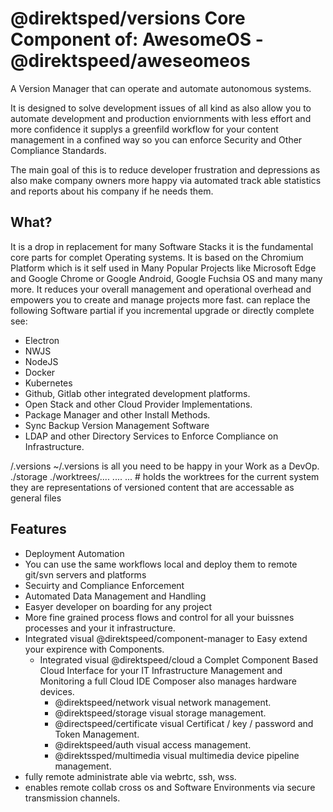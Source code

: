 # @direktsped/versions Core Component of: AwesomeOS - @direktspeed/aweseomeos
A Version Manager that can operate and automate autonomous systems.

It is designed to solve development issues of all kind as also allow you to automate
development and production enviornments with less effort and more confidence it supplys
a greenfild workflow for your content management in a confined way so you can enforce 
Security and Other Compliance Standards.

The main goal of this is to reduce developer frustration and depressions as also make company owners
more happy via automated track able statistics and reports about his company if he needs them.

## What?
It is a drop in replacement for many Software Stacks it is the fundamental core parts for complet Operating systems. It is based on the Chromium Platform which is it self used in Many Popular Projects like Microsoft Edge and Google Chrome or Google Android, Google Fuchsia OS and many many more.
It reduces your overall management and operational overhead and empowers you to create and manage projects more fast.
can replace the following Software partial if you incremental upgrade or directly complete see:
- Electron
- NWJS
- NodeJS
- Docker
- Kubernetes
- Github, Gitlab other integrated development platforms.
- Open Stack and other Cloud Provider Implementations.
- Package Manager and other Install Methods.
- Sync Backup Version Management Software
- LDAP and other Directory Services to Enforce Compliance on Infrastructure.

/.versions ~/.versions is all you need to be happy in your Work as a DevOp.
./storage
./worktrees/.... .... ... # holds the worktrees for the current system they are representations of versioned content that are accessable as general files


## Features
- Deployment Automation
 - You can use the same workflows local and deploy them to remote git/svn servers and platforms
- Secuirty and Compliance Enforcement
- Automated Data Management and Handling
- Easyer developer on boarding for any project
- More fine grained process flows and control for all your buissnes processes and your it infrastructure.
- Integrated visual @direktspeed/component-manager to Easy extend your expirence with Components.
  - Integrated visual @direktspeed/cloud a Complet Component Based Cloud Interface for your IT Infrastructure Management and Monitoring a full Cloud IDE Composer also manages hardware devices.
    - @direktspeed/network visual network management.
    - @direktspeed/storage visual storage management.
    - @directspeed/certificate visual Certificat / key / password and Token Management.
    - @direktspeed/auth visual access management.
    - @direktssped/multimedia visual multimedia device pipeline management.
- fully remote administrate able via webrtc, ssh, wss.
- enables remote collab cross os and Software Environments via secure transmission channels.